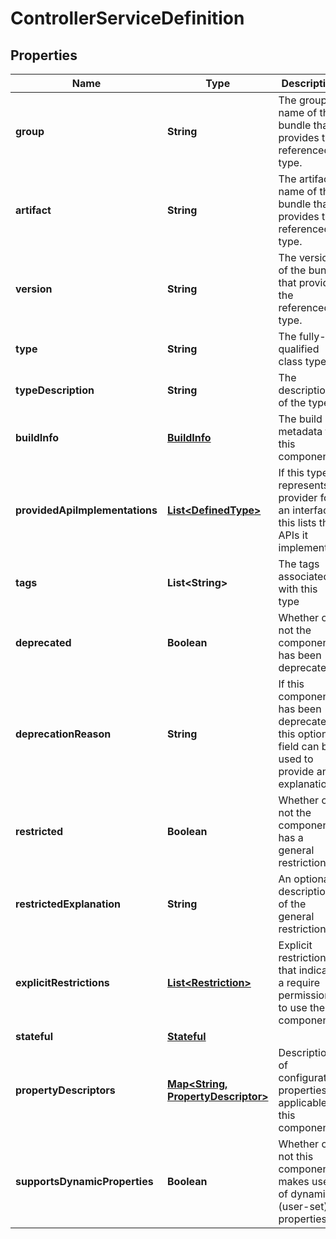 
# ControllerServiceDefinition

## Properties
Name | Type | Description | Notes
------------ | ------------- | ------------- | -------------
**group** | **String** | The group name of the bundle that provides the referenced type. |  [optional]
**artifact** | **String** | The artifact name of the bundle that provides the referenced type. |  [optional]
**version** | **String** | The version of the bundle that provides the referenced type. |  [optional]
**type** | **String** | The fully-qualified class type | 
**typeDescription** | **String** | The description of the type. |  [optional]
**buildInfo** | [**BuildInfo**](BuildInfo.md) | The build metadata for this component |  [optional]
**providedApiImplementations** | [**List&lt;DefinedType&gt;**](DefinedType.md) | If this type represents a provider for an interface, this lists the APIs it implements |  [optional]
**tags** | **List&lt;String&gt;** | The tags associated with this type |  [optional]
**deprecated** | **Boolean** | Whether or not the component has been deprecated |  [optional]
**deprecationReason** | **String** | If this component has been deprecated, this optional field can be used to provide an explanation |  [optional]
**restricted** | **Boolean** | Whether or not the component has a general restriction |  [optional]
**restrictedExplanation** | **String** | An optional description of the general restriction |  [optional]
**explicitRestrictions** | [**List&lt;Restriction&gt;**](Restriction.md) | Explicit restrictions that indicate a require permission to use the component |  [optional]
**stateful** | [**Stateful**](Stateful.md) |  |  [optional]
**propertyDescriptors** | [**Map&lt;String, PropertyDescriptor&gt;**](PropertyDescriptor.md) | Descriptions of configuration properties applicable to this component. |  [optional]
**supportsDynamicProperties** | **Boolean** | Whether or not this component makes use of dynamic (user-set) properties. |  [optional]




